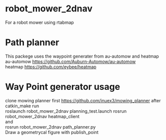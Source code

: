 # robot_mower_2dnav
For a robot mower using rtabmap

# Path planner
This packege uses the waypoint generater from au-automow and heatmap  
au-automow https://github.com/Auburn-Automow/au-automow  
heatmap https://github.com/eybee/heatmap

# Way Point generator usage
clone mowing planner first
https://github.com/inuex3/mowing_planner
after catkin_make
run  
roslaunch robot_mower_2dnav planning_test.launch
rosrun robot_mower_2dnav heatmap_client  
and  
rosrun robot_mower_2dnav path_planner.py  
Draw a geometrycal figure with publish_point
 
